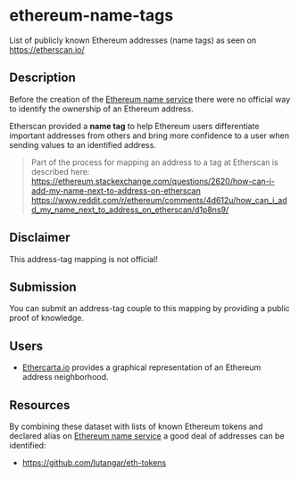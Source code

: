 # ethereum-name-tags
List of publicly known Ethereum addresses (name tags) as seen on https://etherscan.io/

## Description
Before the creation of the [Ethereum name service](https://ens.domains/)
there were no official way to identify the ownership of an Ethereum address.

Etherscan provided a **name tag** to help Ethereum users differentiate
important addresses from others and bring more confidence to a user when sending
values to an identified address.

> Part of the process for mapping an address to a tag at Etherscan is described here:
> https://ethereum.stackexchange.com/questions/2620/how-can-i-add-my-name-next-to-address-on-etherscan
> https://www.reddit.com/r/ethereum/comments/4d612u/how_can_i_add_my_name_next_to_address_on_etherscan/d1p8ns9/

## Disclaimer
This address-tag mapping is not official!

## Submission
You can submit an address-tag couple to this mapping by providing a public proof of knowledge.

## Users
* [Ethercarta.io](https://ethercarta.io) provides a graphical representation of an Ethereum address neighborhood.

## Resources
By combining these dataset with lists of known Ethereum tokens and declared alias
 on [Ethereum name service](https://ens.domains/) a good deal of addresses can be identified:

* https://github.com/lutangar/eth-tokens
